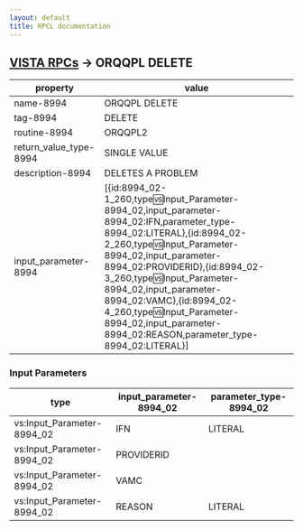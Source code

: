 ```yaml
---
layout: default
title: RPCL documentation
---
```




## [VISTA RPCs](TableOfContent.md) &#8594; ORQQPL DELETE 

 property | value 
--- | --- 
 name-8994 | ORQQPL DELETE
 tag-8994 | DELETE
 routine-8994 | ORQQPL2
 return_value_type-8994 | SINGLE VALUE
 description-8994 | DELETES A PROBLEM
 input_parameter-8994 | [{id:8994_02-1_260,type:vs:Input_Parameter-8994_02,input_parameter-8994_02:IFN,parameter_type-8994_02:LITERAL},{id:8994_02-2_260,type:vs:Input_Parameter-8994_02,input_parameter-8994_02:PROVIDERID},{id:8994_02-3_260,type:vs:Input_Parameter-8994_02,input_parameter-8994_02:VAMC},{id:8994_02-4_260,type:vs:Input_Parameter-8994_02,input_parameter-8994_02:REASON,parameter_type-8994_02:LITERAL}]

### Input Parameters

| type | input_parameter-8994_02 | parameter_type-8994_02 | 
| --- | --- | --- | 
| vs:Input_Parameter-8994_02 | IFN | LITERAL | 
| vs:Input_Parameter-8994_02 | PROVIDERID |  | 
| vs:Input_Parameter-8994_02 | VAMC |  | 
| vs:Input_Parameter-8994_02 | REASON | LITERAL | 